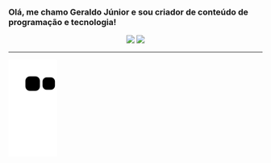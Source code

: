 ### Olá, me chamo Geraldo Júnior e sou criador de conteúdo de programação e tecnologia!

<div align = "center">
    <a href="https://githun.com/Gerald0Juni0r"></a>
    <!-- Stats -->
    <img height="180em" src="https://github-readme-stats.vercel.app/api?username=Gerald0Juni0r&show_icons=true&theme=dracula">
    <!-- Language -->
    <img height="180em" src="https://github-readme-stats.vercel.app/api/top-langs/?username=Gerald0Juni0r&layout=compact&theme=dracula">
</div>

<hr>

  ![Snake animation](https://github.com/rafaballerini/rafaballerini/blob/output/github-contribution-grid-snake.svg)
